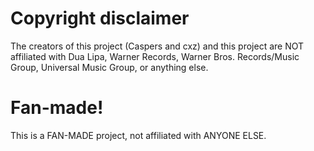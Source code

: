 # Copyright disclaimer
The creators of this project (Caspers and cxz) and this project are NOT affiliated with Dua Lipa, Warner Records, Warner Bros. Records/Music Group, Universal Music Group, or anything else.

# Fan-made!
This is a FAN-MADE project, not affiliated with ANYONE ELSE.
